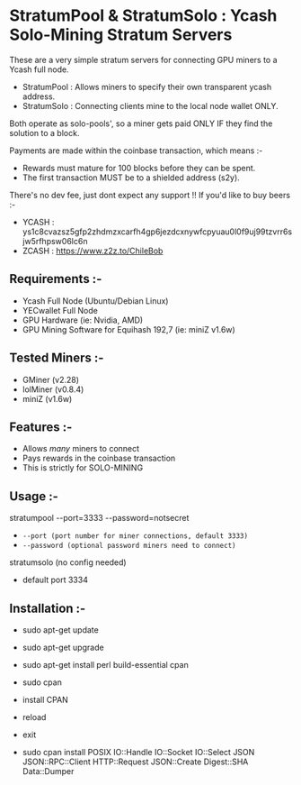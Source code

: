 # StratumPool & StratumSolo : Ycash Solo-Mining Stratum Servers

These are a very simple stratum servers for connecting GPU miners to a Ycash full node.

- StratumPool : Allows miners to specify their own transparent ycash address.
- StratumSolo : Connecting clients mine to the local node wallet ONLY.

Both operate as solo-pools', so a miner gets paid ONLY IF they find the solution to a block.

Payments are made within the coinbase transaction, which means :-
- Rewards must mature for 100 blocks before they can be spent.
- The first transaction MUST be to a shielded address (s2y).

There's no dev fee, just dont expect any support !! If you'd like to buy beers :-

- YCASH : ys1c8cvazsz5gfp2zhdmzxcarfh4gp6jezdcxnywfcpyuau0l0f9uj99tzvrr6sjw5rfhpsw06lc6n
- ZCASH : https://www.z2z.to/ChileBob

## Requirements :-

- Ycash Full Node (Ubuntu/Debian Linux)
- YECwallet Full Node
- GPU Hardware (ie: Nvidia, AMD)
- GPU Mining Software for Equihash 192,7 (ie: miniZ v1.6w)

## Tested Miners :-

- GMiner (v2.28)
- lolMiner (v0.8.4)
- miniZ (v1.6w)

## Features :-

- Allows *many* miners to connect
- Pays rewards in the coinbase transaction
- This is strictly for SOLO-MINING

## Usage :-

stratumpool --port=3333 --password=notsecret

* `--port (port number for miner connections, default 3333)`
* `--password (optional password miners need to connect)`

stratumsolo (no config needed)

* default port 3334

## Installation  :-

* sudo apt-get update
* sudo apt-get upgrade
* sudo apt-get install perl build-essential cpan
* sudo cpan
* install CPAN
* reload
* exit

* sudo cpan install POSIX IO::Handle IO::Socket IO::Select JSON	JSON::RPC::Client HTTP::Request JSON::Create Digest::SHA Data::Dumper
